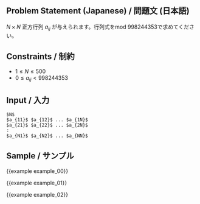 Problem Statement (Japanese) / 問題文 (日本語)
---------

$N \times N$ 正方行列 $a_{ij}$ が与えられます。行列式をmod 998244353で求めてください。

Constraints / 制約
---------

- $1 \leq N \leq 500$
- $0 \leq a_{ij} < 998244353$

Input / 入力
---------

```
$N$
$a_{11}$ $a_{12}$ ... $a_{1N}$
$a_{21}$ $a_{22}$ ... $a_{2N}$
:
$a_{N1}$ $a_{N2}$ ... $a_{NN}$
```

Sample / サンプル
---------

{{example example_00}}

{{example example_01}}

{{example example_02}}
